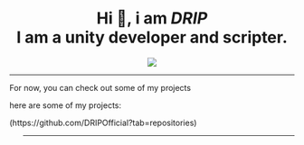 <h1 align="center"> Hi 👋, i am <em> DRIP</em>
<br />
I am a unity developer and scripter.</h1>
<div align = "center">
<p><img src = "https://cdn.discordapp.com/attachments/1220431545634914399/1230512430422163557/Screenshot_2024-04-18_alle_15.35.58.png?ex=66339701&is=66212201&hm=8b717179be4405fb2c75f10f80506c5faa71631fa91d8e8441598289bb16bc39&"></p>
<hr>
<div align = "left">
<p>For now, you can check out some of my projects</p>
<p> here are some of my projects:</p>
<p>(https://github.com/DRIPOfficial?tab=repositories) </p>
</p>
<ul>
<hr>
<div align = "center">
